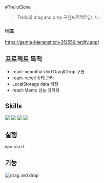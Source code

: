 #TrelloClone

> Trello의 drag and drop 구현프로젝트입니다.

### 배포

https://gentle-bienenstitch-3f2559.netlify.app/

## 프로젝트 목적

- react-beautiful-dnd Drag&Drop 구현
- react-recoil 상태 관리
- LocalStorage data 저장
- react-Memo 성능 최적화

## Skills
<img src="https://img.shields.io/badge/React-1D253A?style=flat&logo=React&logoColor=61DAFB"/> <img src="https://img.shields.io/badge/typescript-blue?style=flat&logo=typescript&logoColor=white"/> <img src="https://img.shields.io/badge/styled components-CC6699?style=flat&logo=styled-components&logoColor=black"/> <img src="https://img.shields.io/badge/recoil-blue?style=flat&logo=React-recoil&logoColor=000020"/>

## 실행

```
npm start
```

## 기능
![drag and drop](https://user-images.githubusercontent.com/99850326/230858582-2a0872b5-d5f7-453e-b3ee-93fd1c57e71f.gif)
